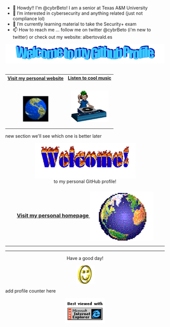 - 👋 Howdy!! I'm @cybrBeto! I am a senior at Texas A&M University
- 👀 I’m interested in cybersecurity and anything related (just not compliance lol)
- 🌱 I’m currently learning material to take the Security+ exam
- 📫 How to reach me ... follow me on twitter @cybrBeto (i'm new to twitter) or check out my website: albertovald.es

<!---
cybrBeto/cybrBeto is a ✨ special ✨ repository because its `README.md` (this file) appears on your GitHub profile.
You can click the Preview link to take a look at your changes.
--->

<!-- "Hero" Header -->
<div align="center">
  <img src="https://github.com/cybrBeto/cybrBeto/blob/main/images/welcome.png" style="max-width: 100%;" alt="Welcome to my Github Profile" />
  <br />
  <br />

</div>

<!-- Social -->
<table width="100%" align="center">
<tr>
<td align="center">
<a href="https://albertovald.es">
<strong>Visit my personal website </strong>
<br />
<br />
<br />

<p>

<img alt="Globe" height="80" src="images/website.gif">
</a>
</p>

</td>


<td align="center">
<a href="https://www.youtube.com/watch?v=dQw4w9WgXcQ">
<strong>Listen to cool music</strong>
<br />
<br />


<p>
<img height="100" alt="Music" src="images/music.gif"> 
</a>
</p>

</td>
</tr>
</table>

new section we'll see which one is better later

<div align="center">
<img src="https://github.com/cybrBeto/cybrBeto/blob/main/images/welcome-fire.gif" alt="Welcome" align="center">
</div>

<div align="center">
to my personal GitHub profile!
</div>

<h3 align="center">
<a href="https://cbp.io">Visit my personal homepage
<img src="https://github.com/cybrBeto/cybrBeto/blob/main/images/cd6d5a_71bfb0837fa94f1e84000e7e4988386e~mv2.gif" alt="Visit homepage" align="center">
</a>
</h3>

<hr>

<hr>

<div align="center">
<p>Have a good day!</p>
<div>
<img src="https://github.com/cybrBeto/cybrBeto/blob/main/images/smile.gif" alt="Smiley" align="center">
</div>
</div>

add profile counter here

<div align="center">
<img src="https://github.com/cybrBeto/cybrBeto/blob/main/images/ie.jpg" alt="Best viewed with Microsoft Internet Explorer" align="center" width="128">
</div>
